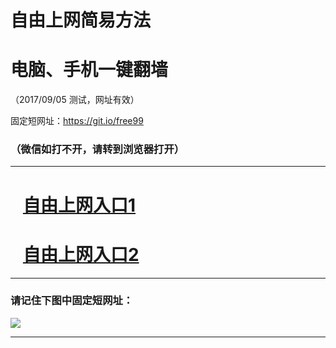 ﻿# 自由上网简易方法

# 电脑、手机一键翻墙

（2017/09/05 测试，网址有效）

固定短网址：https://git.io/free99

### （微信如打不开，请转到浏览器打开）


***





# &nbsp;&nbsp; <a href="http://ft908612577.fwq-tz1001.xyz/fwqtz01.html?t=09050013164 " target="_blank">自由上网入口1</a>
# &nbsp;&nbsp; <a href="http://ft3192130907.fwq-tz1002.xyz/fwqtz02.html?t=090500123723 " target="_blank">自由上网入口2</a>
***

### 请记住下图中固定短网址：

<img src="https://s3-us-west-2.amazonaws.com/fwq-1001/yjfq-20170905okok.png" /> 


***

